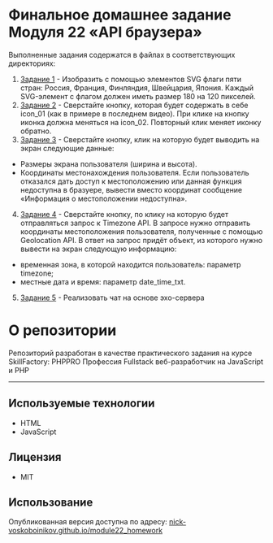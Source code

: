 # Финальное домашнее задание Модуля 22  «API браузера»

Выполненные задания содержатся в файлах в соответствующих директориях:
1.  [Задание 1](./task1/index.html) - Изобразить с помощью элементов SVG флаги пяти стран: Россия, Франция, Финляндия, Швейцария, Япония.
Каждый SVG-элемент с флагом должен иметь размер 180 на 120 пикселей.
2.  [Задание 2](./task2/index.html) - Сверстайте кнопку, которая будет содержать в себе icon_01 (как в примере в последнем видео). При клике на кнопку иконка должна меняться на icon_02. Повторный клик меняет иконку обратно.
3.  [Задание 3](./task3/index.html) - Сверстайте кнопку, клик на которую будет выводить на экран следующие данные:
* Размеры экрана пользователя (ширина и высота).
* Координаты местонахождения пользователя. Если пользователь отказался дать доступ к местоположению или данная функция недоступна в бразуере, вывести вместо координат сообщение «Информация о местоположении недоступна».
4.  [Задание 4](./task4/index.html) - Сверстайте кнопку, по клику на которую будет отправляться запрос к Timezone API. В запросе нужно отправить координаты местоположения пользователя, полученные с помощью Geolocation API. В ответ на запрос придёт объект, из которого нужно вывести на экран следующую информацию:
* временная зона, в которой находится пользователь: параметр timezone;
* местные дата и время: параметр date_time_txt.
5.  [Задание 5](./task5/index.html) - Реализовать чат на основе эхо-сервера

# О репозитории
Репозиторий разработан в качестве практического задания на курсе SkillFactory: PHPPRO
Профессия Fullstack веб-разработчик на JavaScript и PHP

---

## Используемые технологии
* HTML
* JavaScript

## Лицензия
* MIT

## Использование
Опубликованная версия доступна по адресу:
[nick-voskoboinikov.github.io/module22_homework](https://nick-voskoboinikov.github.io/module22_homework/)
